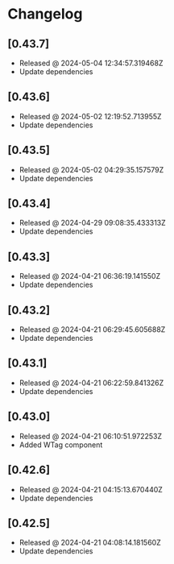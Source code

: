 # Changelog

## [0.43.7]

- Released @ 2024-05-04 12:34:57.319468Z
- Update dependencies

## [0.43.6]

- Released @ 2024-05-02 12:19:52.713955Z
- Update dependencies

## [0.43.5]

- Released @ 2024-05-02 04:29:35.157579Z
- Update dependencies

## [0.43.4]

- Released @ 2024-04-29 09:08:35.433313Z
- Update dependencies

## [0.43.3]

- Released @ 2024-04-21 06:36:19.141550Z
- Update dependencies

## [0.43.2]

- Released @ 2024-04-21 06:29:45.605688Z
- Update dependencies

## [0.43.1]

- Released @ 2024-04-21 06:22:59.841326Z
- Update dependencies

## [0.43.0]

- Released @ 2024-04-21 06:10:51.972253Z
- Added WTag component

## [0.42.6]

- Released @ 2024-04-21 04:15:13.670440Z
- Update dependencies

## [0.42.5]

- Released @ 2024-04-21 04:08:14.181560Z
- Update dependencies
